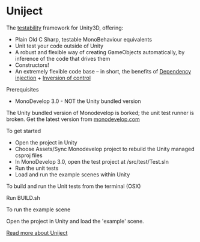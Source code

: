 Uniject
=======

The <a href="http://en.wikipedia.org/wiki/Software_testability">testability</a> framework for Unity3D, offering:

* Plain Old C Sharp, testable MonoBehaviour equivalents
* Unit test your code outside of Unity
* A robust and flexible way of creating GameObjects automatically, by inference of the code that drives them
* Constructors!
* An extremely flexible code base – in short, the benefits of <a href="http://en.wikipedia.org/wiki/Dependency_injection">Dependency injection</a> + <a href="http://en.wikipedia.org/wiki/Inversion_of_control">Inversion of control</a>

<dl>
  <dt>Prerequisites</dt>
</dl>

* MonoDevelop 3.0 - NOT the Unity bundled version

The Unity bundled version of Monodevelop is borked; the unit test runner is broken. Get the latest version from <a href="http://monodevelop.com/Download">monodevelop.com</a>

<dl>
  <dt>To get started</dt>
</dl>

* Open the project in Unity
* Choose Assets/Sync Monodevelop project to rebuild the Unity managed csproj files
* In MonoDevelop 3.0, open the test project at /src/test/Test.sln
* Run the unit tests
* Load and run the example scenes within Unity

<dl>
  <dt>To build and run the Unit tests from the terminal (OSX)</dt>
</dl>

Run BUILD.sh

<dl>
  <dt>To run the example scene</dt>
</dl>

Open the project in Unity and load the 'example' scene.

<a href="http://outlinegames.com/2012/08/29/on-testability/">Read more about Uniject</a>